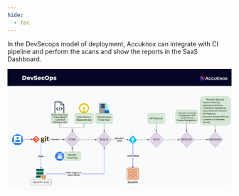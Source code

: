 ```yaml
---
hide:
  - toc
---
```


In the DevSecops model of deployment, Accuknox can integrate with CI pipeline and perform the scans and show the reports in the SaaS Dashboard.

![](images/devsecops.png)